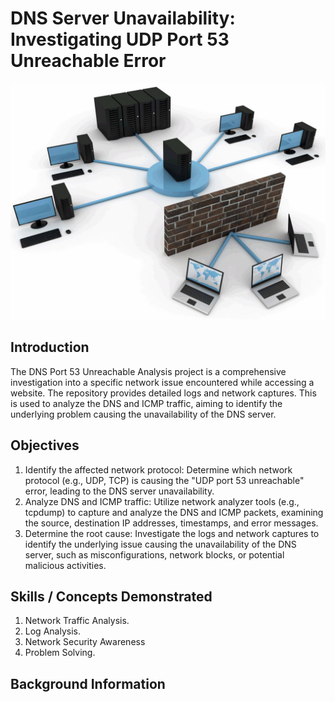 # DNS Server Unavailability: Investigating UDP Port 53 Unreachable Error
![](network.jpg)

## Introduction
The DNS Port 53 Unreachable Analysis project is a comprehensive investigation into a specific network issue encountered while accessing a website. The repository provides detailed logs and network captures. This is used to analyze the DNS and ICMP traffic, aiming to identify the underlying problem causing the unavailability of the DNS server.

## Objectives
1. Identify the affected network protocol: Determine which network protocol (e.g., UDP, TCP) is causing the "UDP port 53 unreachable" error, leading to the DNS server unavailability.
2. Analyze DNS and ICMP traffic: Utilize network analyzer tools (e.g., tcpdump) to capture and analyze the DNS and ICMP packets, examining the source, destination IP addresses, timestamps, and error messages.
3. Determine the root cause: Investigate the logs and network captures to identify the underlying issue causing the unavailability of the DNS server, such as misconfigurations, network blocks, or potential malicious activities.

## Skills / Concepts Demonstrated
1. Network Traffic Analysis.
2. Log Analysis.
3. Network Security Awareness
4. Problem Solving.

## Background Information 
